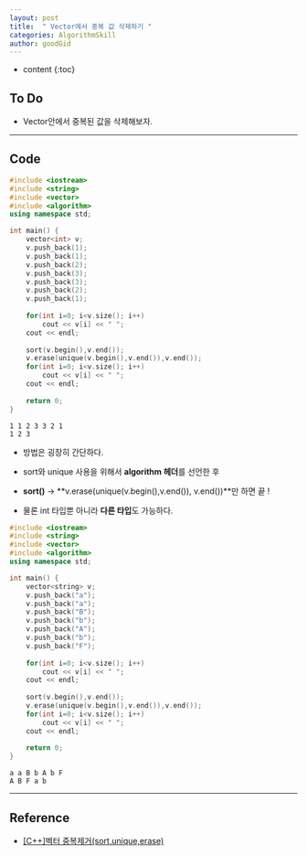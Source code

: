 ```yaml
---
layout: post
title:  " Vector에서 중복 값 삭제하기 "
categories: AlgorithmSkill
author: goodGid
---
```

* content
{:toc}

## To Do

* Vector안에서 중복된 값을 삭제해보자.








---

## Code

``` cpp
#include <iostream>
#include <string>
#include <vector>
#include <algorithm>
using namespace std;

int main() {
    vector<int> v;
    v.push_back(1);
    v.push_back(1);
    v.push_back(2);
    v.push_back(3);
    v.push_back(3);
    v.push_back(2);
    v.push_back(1);
    
    for(int i=0; i<v.size(); i++)
        cout << v[i] << " ";
    cout << endl;
    
    sort(v.begin(),v.end());
    v.erase(unique(v.begin(),v.end()),v.end());
    for(int i=0; i<v.size(); i++)
        cout << v[i] << " ";
    cout << endl;
    
    return 0;
}
```

```
1 1 2 3 3 2 1 
1 2 3 
```

* 방법은 굉장히 간단하다.

* sort와 unique 사용을 위해서 **algorithm 헤더**를 선언한 후 

* **sort()** -> **v.erase(unique(v.begin(),v.end()), v.end())**만 하면 끝 !

* 물론 int 타입뿐 아니라 **다른 타입**도 가능하다.

``` cpp
#include <iostream>
#include <string>
#include <vector>
#include <algorithm>
using namespace std;

int main() {
    vector<string> v;
    v.push_back("a");
    v.push_back("a");
    v.push_back("B");
    v.push_back("b");
    v.push_back("A");
    v.push_back("b");
    v.push_back("F");
    
    for(int i=0; i<v.size(); i++)
        cout << v[i] << " ";
    cout << endl;
    
    sort(v.begin(),v.end());
    v.erase(unique(v.begin(),v.end()),v.end());
    for(int i=0; i<v.size(); i++)
        cout << v[i] << " ";
    cout << endl;
    
    return 0;
}
```

```
a a B b A b F 
A B F a b 
```


---

## Reference

* [[C++]벡터 중복제거(sort,unique,erase)](http://dpdpwl.tistory.com/39)